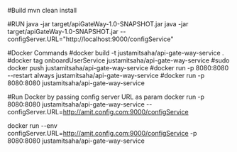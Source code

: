 #Build
mvn clean install

#RUN
java -jar target/apiGateWay-1.0-SNAPSHOT.jar
java -jar target/apiGateWay-1.0-SNAPSHOT.jar --configServer.URL="http://localhost:9000/configService"

#Docker Commands
#docker build -t justamitsaha/api-gate-way-service .
#docker tag onboardUserService  justamitsaha/api-gate-way-service
#sudo docker push justamitsaha/api-gate-way-service
#docker run -p 8080:8080 --restart always justamitsaha/api-gate-way-service
#docker run -p 8080:8080 justamitsaha/api-gate-way-service

#Run Docker by passing config server URL as param
docker run -p 8080:8080 justamitsaha/api-gate-way-service --configServer.URL=http://amit.config.com:9000/configService

docker run --env configServer.URL=http://amit.config.com:9000/configService -p 8080:8080 justamitsaha/api-gate-way-service